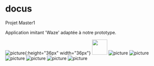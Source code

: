 # docus
Projet Master1

Application imitant 'Waze' adaptée à notre prototype. 

![picture](images/home.jpg){:height="36px" width="36px"}
<img src="https://github.com/marion-jammayrac/ProjetWheelShare/tree/master/images/home" width="48">
![picture](images/recherche.jpg)
![picture](images/mouvement.jpg)
![picture](images/pins.jpg)
![picture](images/pins2.jpg)
![picture](images/itinéraire.jpg)
![picture](images/projet.png)





